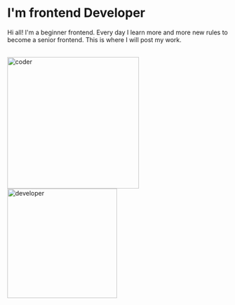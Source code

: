 <h1>I'm frontend Developer</h1>

<p>Hi all! I'm a beginner frontend.
Every day I learn more and more new rules to become a senior frontend.
This is where I will post my work.</p>
<br />
<img src="https://cdn.dribbble.com/users/239755/screenshots/3019824/dave_coding_dribbble.gif" alt="coder" height="300" />
<br />
<img src="https://agulhadeouroatelie.com/wp-content/uploads/2021/06/ouou-12.gif" alt="developer" height="250">
